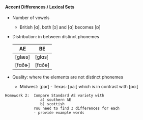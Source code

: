 #### Accent Differences / Lexical Sets

- Number of vowels

  - British [ɑ], both [ɔ] and [ɑ] becomes [ɒ]

- Distribution: in between distinct phonemes

  | AE     | BE     |
  | ------ | ------ |
  | [glæs] | [glɑs] |
  | [fɑðɚ] | [fɑðə] |

- Quality: where the elements are not distinct phonemes

  - Midwest: [par] - Texas: [paː] which is in contrast with [pɑː]

```
Homework 2:  Compare Standard AE variety with 
				a) southern AE
				b) scottish
			 You need to find 3 differences for each
			 - provide example words
```

